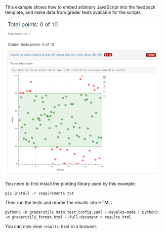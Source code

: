 This example shows how to embed arbitrary JavaScript into the feedback template, and make data from grader tests available for the scripts.

![Grading feedback with plot screenshot](../../images/embedded_plot.png "Grading feedback with plot")

You need to first install the plotting library used by this example:
```
pip install -r requirements.txt
```

Then run the tests and render the results into HTML:
```
python3 -m graderutils.main test_config.yaml --develop-mode | python3 -m graderutils_format.html --full-document > results.html
```
You can now view `results.html` in a browser.
